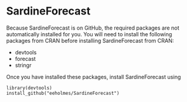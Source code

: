 # SardineForecast

Because SardineForecast is on GitHub, the required packages are not automatically installed for you.  You will need to install the following packages from CRAN before installing SardineForecast from CRAN:

* devtools
* forecast
* stringr

Once you have installed these packages, install SardineForecast using

```
library(devtools)
install_github("eeholmes/SardineForecast")
```

